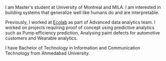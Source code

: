 I am Master's student at University of Montreal and MILA. I am interested in building systems that generalize well like humans do and are interpretable.

Previously, I worked at [Ecolab](https://en-ca.ecolab.com/) as part of Advanced data analytics team. I worked on projects requiring proof of concept using predictive analytics such as Pump efficiency prediction, Analysing paint defects for automotive customers and Wearable analytics.

I have Bachelor of Technology in Information and Communication Technology from Ahmedabad University.<br> <br> <br>
